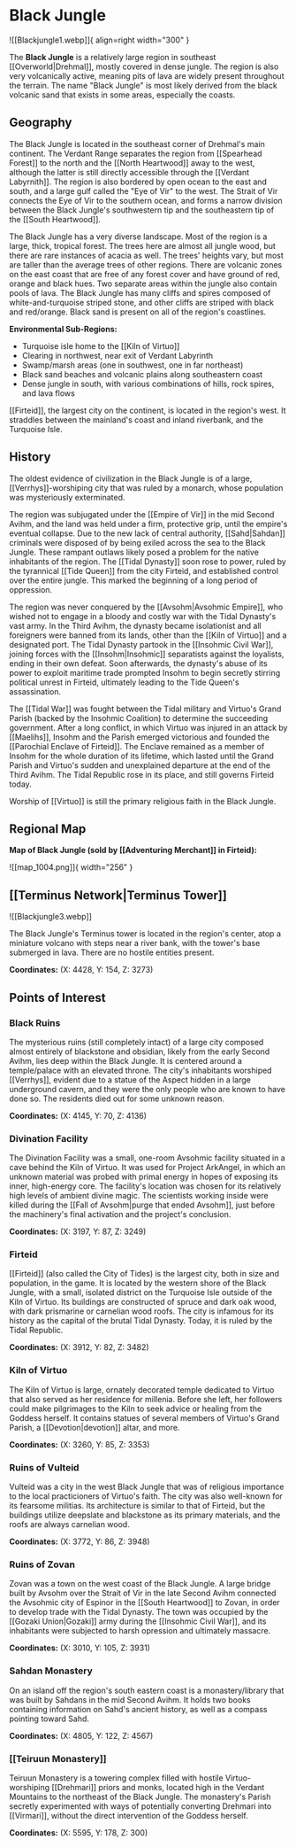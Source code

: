 # Black Jungle

![[Blackjungle1.webp]]{ align=right width="300" }

The **Black Jungle** is a relatively large region in southeast [[Overworld|Drehmal]], mostly covered in dense jungle. The region is also very volcanically active, meaning pits of lava are widely present throughout the terrain. The name "Black Jungle" is most likely derived from the black volcanic sand that exists in some areas, especially the coasts.

## Geography

The Black Jungle is located in the southeast corner of Drehmal's main continent. The Verdant Range separates the region from [[Spearhead Forest]] to the north and the [[North Heartwood]] away to the west, although the latter is still directly accessible through the [[Verdant Labyrnith]]. The region is also bordered by open ocean to the east and south, and a large gulf called the "Eye of Vir" to the west. The Strait of Vir connects the Eye of Vir to the southern ocean, and forms a narrow division between the Black Jungle's southwestern tip and the southeastern tip of the [[South Heartwood]].

The Black Jungle has a very diverse landscape. Most of the region is a large, thick, tropical forest. The trees here are almost all jungle wood, but there are rare instances of acacia as well. The trees' heights vary, but most are taller than the average trees of other regions. There are volcanic zones on the east coast that are free of any forest cover and have ground of red, orange and black hues. Two separate areas within the jungle also contain pools of lava. The Black Jungle has many cliffs and spires composed of white-and-turquoise striped stone, and other cliffs are striped with black and red/orange. Black sand is present on all of the region's coastlines.

**Environmental Sub-Regions:** <br>
- Turquoise isle home to the [[Kiln of Virtuo]] <br>
- Clearing in northwest, near exit of Verdant Labyrinth <br>
- Swamp/marsh areas (one in southwest, one in far northeast) <br>
- Black sand beaches and volcanic plains along southeastern coast <br>
- Dense jungle in south, with various combinations of hills, rock spires, and lava flows

[[Firteid]], the largest city on the continent, is located in the region's west. It straddles between the mainland's coast and inland riverbank, and the Turquoise Isle. 

## History

The oldest evidence of civilization in the Black Jungle is of a large, [[Verrhys]]-worshiping city that was ruled by a monarch, whose population was mysteriously exterminated.

The region was subjugated under the [[Empire of Vir]] in the mid Second Avihm, and the land was held under a firm, protective grip, until the empire's eventual collapse. Due to the new lack of central authority, [[Sahd|Sahdan]] criminals were disposed of by being exiled across the sea to the Black Jungle. These rampant outlaws likely posed a problem for the native inhabitants of the region. The [[Tidal Dynasty]] soon rose to power, ruled by the tyrannical [[Tide Queen]] from the city Firteid, and established control over the entire jungle. This marked the beginning of a long period of oppression.

The region was never conquered by the [[Avsohm|Avsohmic Empire]], who wished not to engage in a bloody and costly war with the Tidal Dynasty's vast army. In the Third Avihm, the dynasty became isolationist and all foreigners were banned from its lands, other than the [[Kiln of Virtuo]] and a designated port. The Tidal Dynasty partook in the [[Insohmic Civil War]], joining forces with the [[Insohm|Insohmic]] separatists against the loyalists, ending in their own defeat. Soon afterwards, the dynasty's abuse of its power to exploit maritime trade prompted Insohm to begin secretly stirring political unrest in Firteid, ultimately leading to the Tide Queen's assassination.

The [[Tidal War]] was fought between the Tidal military and Virtuo's Grand Parish (backed by the Insohmic Coalition) to determine the succeeding government. After a long conflict, in which Virtuo was injured in an attack by [[Maelihs]], Insohm and the Parish emerged victorious and founded the [[Parochial Enclave of Firteid]]. The Enclave remained as a member of Insohm for the whole duration of its lifetime, which lasted until the Grand Parish and Virtuo's sudden and unexplained departure at the end of the Third Avihm. The Tidal Republic rose in its place, and still governs Firteid today.

Worship of [[Virtuo]] is still the primary religious faith in the Black Jungle.

## Regional Map

**Map of Black Jungle (sold by [[Adventuring Merchant]] in Firteid):**

![[map_1004.png]]{ width="256" }

## [[Terminus Network|Terminus Tower]]

![[Blackjungle3.webp]]

The Black Jungle's Terminus tower is located in the region's center, atop a miniature volcano with steps near a river bank, with the tower's base submerged in lava. There are no hostile entities present.

**Coordinates:** (X: 4428, Y: 154, Z: 3273)


## Points of Interest

### Black Ruins

The mysterious ruins (still completely intact) of a large city composed almost entirely of blackstone and obsidian, likely from the early Second Avihm, lies deep within the Black Jungle. It is centered around a temple/palace with an elevated throne. The city's inhabitants worshiped [[Verrhys]], evident due to a statue of the Aspect hidden in a large underground cavern, and they were the only people who are known to have done so. The residents died out for some unknown reason.

**Coordinates:** (X: 4145, Y: 70, Z: 4136)

### Divination Facility

The Divination Facility was a small, one-room Avsohmic facility situated in a cave behind the Kiln of Virtuo. It was used for Project ArkAngel, in which an unknown material was probed with primal energy in hopes of exposing its inner, high-energy core. The facility's location was chosen for its relatively high levels of ambient divine magic. The scientists working inside were killed during the [[Fall of Avsohm|purge that ended Avsohm]], just before the machinery's final activation and the project's conclusion.

**Coordinates:** (X: 3197, Y: 87, Z: 3249)

### Firteid

[[Firteid]] (also called the City of Tides) is the largest city, both in size and population, in the game. It is located by the western shore of the Black Jungle, with a small, isolated district on the Turquoise Isle outside of the Kiln of Virtuo. Its buildings are constructed of spruce and dark oak wood, with dark prismarine or carnelian wood roofs. The city is infamous for its history as the capital of the brutal Tidal Dynasty. Today, it is ruled by the Tidal Republic.

**Coordinates:** (X: 3912, Y: 82, Z: 3482)

### Kiln of Virtuo

The Kiln of Virtuo is large, ornately decorated temple dedicated to Virtuo that also served as her residence for millenia. Before she left, her followers could make pilgrimages to the Kiln to seek advice or healing from the Goddess herself. It contains statues of several members of Virtuo's Grand Parish, a [[Devotion|devotion]] altar, and more.

**Coordinates:** (X: 3260, Y: 85, Z: 3353)

### Ruins of Vulteid

Vulteid was a city in the west Black Jungle that was of religious importance to the local practicioners of Virtuo's faith. The city was also well-known for its fearsome militias. Its architecture is similar to that of Firteid, but the buildings utilize deepslate and blackstone as its primary materials, and the roofs are always carnelian wood.

**Coordinates:** (X: 3772, Y: 86, Z: 3948)

### Ruins of Zovan

Zovan was a town on the west coast of the Black Jungle. A large bridge built by Avsohm over the Strait of Vir in the late Second Avihm connected the Avsohmic city of Espinor in the [[South Heartwood]] to Zovan, in order to develop trade with the Tidal Dynasty. The town was occupied by the [[Gozaki Union|Gozaki]] army during the [[Insohmic Civil War]], and its inhabitants were subjected to harsh opression and ultimately massacre.

**Coordinates:** (X: 3010, Y: 105, Z: 3931)

### Sahdan Monastery

On an island off the region's south eastern coast is a monastery/library that was built by Sahdans in the mid Second Avihm. It holds two books containing information on Sahd's ancient history, as well as a compass pointing toward Sahd.

**Coordinates:** (X: 4805, Y: 122, Z: 4567)

### [[Teiruun Monastery]]

Teiruun Monastery is a towering complex filled with hostile Virtuo-worshiping [[Drehmari]] priors and monks, located high in the Verdant Mountains to the northeast of the Black Jungle. The monastery's Parish secretly experimented with ways of potentially converting Drehmari into [[Virmari]], without the direct intervention of the Goddess herself.
 
**Coordinates:** (X: 5595, Y: 178, Z: 300)
